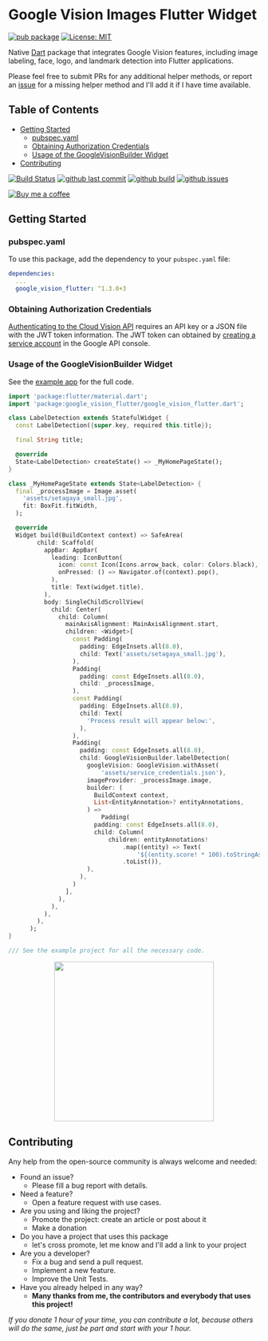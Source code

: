 # Google Vision Images Flutter Widget

[![pub package](https://img.shields.io/pub/v/google_vision_flutter.svg)](https://pub.dartlang.org/packages/google_vision_flutter)
[![License: MIT](https://img.shields.io/badge/License-MIT-yellow.svg)](https://opensource.org/licenses/MIT)

Native [Dart](https://dart.dev/) package that integrates Google Vision features, including image labeling, face, logo, and landmark detection into Flutter applications.

Please feel free to submit PRs for any additional helper methods, or report an [issue](https://github.com/faithoflifedev/google_vision/issues) for a missing helper method and I'll add it if I have time available.

## Table of Contents
- [Getting Started](#getting-started)
  - [pubspec.yaml](#pubspecyaml)
  - [Obtaining Authorization Credentials](#obtaining-authorization-credentials)
  - [Usage of the GoogleVisionBuilder Widget](#usage-of-the-googlevisionbuilder-widget)
- [Contributing](#contributing)


[![Build Status](https://github.com/faithoflifedev/google_vision/workflows/Dart/badge.svg)](https://github.com/faithoflifedev/google_vision/actions) [![github last commit](https://shields.io/github/last-commit/faithoflifedev/google_vision)](https://shields.io/github/last-commit/faithoflifedev/google_vision) [![github build](https://img.shields.io/github/actions/workflow/status/faithoflifedev/google_vision_workspace/flutter.yaml?branch=main)](https://shields.io/github/workflow/status/faithoflifedev/google_vision/Dart) [![github issues](https://shields.io/github/issues/faithoflifedev/google_vision)](https://shields.io/github/issues/faithoflifedev/google_vision)

[![Buy me a coffee](https://www.buymeacoffee.com/assets/img/guidelines/download-assets-1.svg)](https://www.buymeacoffee.com/faithoflif2)

## Getting Started

### pubspec.yaml

To use this package, add the dependency to your `pubspec.yaml` file:

```yaml
dependencies:
  ...
  google_vision_flutter: ^1.3.0+3
```


### Obtaining Authorization Credentials

[Authenticating to the Cloud Vision API](https://cloud.google.com/vision/product-search/docs/auth) requires an API key or a JSON file with the JWT token information.  The JWT token can obtained by [creating a service account](https://cloud.google.com/iam/docs/creating-managing-service-accounts#creating_a_service_account) in the Google API console.

### Usage of the GoogleVisionBuilder Widget

See the [example app](https://github.com/faithoflifedev/google_vision_workspace/tree/main/packages/google_vision_flutter/example) for the full code.

```dart
import 'package:flutter/material.dart';
import 'package:google_vision_flutter/google_vision_flutter.dart';

class LabelDetection extends StatefulWidget {
  const LabelDetection({super.key, required this.title});

  final String title;

  @override
  State<LabelDetection> createState() => _MyHomePageState();
}

class _MyHomePageState extends State<LabelDetection> {
  final _processImage = Image.asset(
    'assets/setagaya_small.jpg',
    fit: BoxFit.fitWidth,
  );

  @override
  Widget build(BuildContext context) => SafeArea(
        child: Scaffold(
          appBar: AppBar(
            leading: IconButton(
              icon: const Icon(Icons.arrow_back, color: Colors.black),
              onPressed: () => Navigator.of(context).pop(),
            ),
            title: Text(widget.title),
          ),
          body: SingleChildScrollView(
            child: Center(
              child: Column(
                mainAxisAlignment: MainAxisAlignment.start,
                children: <Widget>[
                  const Padding(
                    padding: EdgeInsets.all(8.0),
                    child: Text('assets/setagaya_small.jpg'),
                  ),
                  Padding(
                    padding: const EdgeInsets.all(8.0),
                    child: _processImage,
                  ),
                  const Padding(
                    padding: EdgeInsets.all(8.0),
                    child: Text(
                      'Process result will appear below:',
                    ),
                  ),
                  Padding(
                    padding: const EdgeInsets.all(8.0),
                    child: GoogleVisionBuilder.labelDetection(
                      googleVision: GoogleVision.withAsset(
                          'assets/service_credentials.json'),
                      imageProvider: _processImage.image,
                      builder: (
                        BuildContext context,
                        List<EntityAnnotation>? entityAnnotations,
                      ) =>
                          Padding(
                        padding: const EdgeInsets.all(8.0),
                        child: Column(
                            children: entityAnnotations!
                                .map((entity) => Text(
                                    '${(entity.score! * 100).toStringAsFixed(2)}% - ${entity.description}'))
                                .toList()),
                      ),
                    ),
                  )
                ],
              ),
            ),
          ),
        ),
      );
}

/// See the example project for all the necessary code.

```

<center><img src="https://github.com/faithoflifedev/google_vision_workspace/blob/main/packages/google_vision_flutter/screenshot/face_detection.png?raw=true&amp;v1" width="320"></center>

## Contributing

Any help from the open-source community is always welcome and needed:
- Found an issue?
    - Please fill a bug report with details.
- Need a feature?
    - Open a feature request with use cases.
- Are you using and liking the project?
    - Promote the project: create an article or post about it
    - Make a donation
- Do you have a project that uses this package
    - let's cross promote, let me know and I'll add a link to your project
- Are you a developer?
    - Fix a bug and send a pull request.
    - Implement a new feature.
    - Improve the Unit Tests.
- Have you already helped in any way?
    - **Many thanks from me, the contributors and everybody that uses this project!**

*If you donate 1 hour of your time, you can contribute a lot, because others will do the same, just be part and start with your 1 hour.*